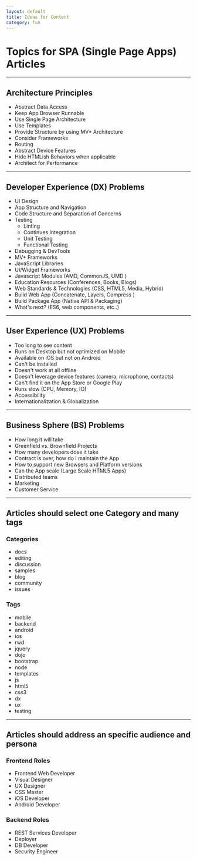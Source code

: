```yaml
---
layout: default
title: Ideas for Content
category: fun
---
```


# Topics for SPA (Single Page Apps) Articles
---
## Architecture Principles
- Abstract Data Access
- Keep App Browser Runnable
- Use Single Page Architecture
- Use Templates
- Provide Structure by using MV* Architecture
- Consider Frameworks
- Routing
- Abstract Device Features
- Hide HTMLish Behaviors when applicable
- Architect for Performance

---
## Developer Experience (DX) Problems
- UI Design
- App Structure and Navigation
- Code Structure and Separation of Concerns
- Testing
    - Linting
    - Continues Integration
    - Unit Testing
    - Functional Testing
- Debugging & DevTools
- MV* Frameworks
- JavaScript Libraries
- UI/Widget Frameworks
- Javascript Modules (AMD, CommonJS, UMD )
- Education Resources (Conferences, Books, Blogs)
- Web Standards & Technologies (CSS, HTML5, Media, Hybrid)
- Build Web App (Concatenate, Layers, Compress )
- Build Package App (Native API & Packaging)
- What's next? (ES6, web components, etc..)

---
## User Experience (UX) Problems
- Too long to see content
- Runs on Desktop but not optimized on Mobile
- Available on iOS but not on Android
- Can't be installed
- Doesn't work at all offline
- Doesn't leverage device features (camera, microphone, contacts)
- Can't find it on the App Store or Google Play
- Runs slow (CPU, Memory, IO)
- Accessibility
- Internationalization & Globalization

---
## Business Sphere (BS) Problems
- How long it will take
- Greenfield vs. Brownfield Projects
- How many developers does it take
- Contract is over, how do I maintain the App
- How to support new Browsers and Platform versions
- Can the App scale (Large Scale HTML5 Apps)
- Distributed teams
- Marketing
- Customer Service

---
## Articles should select one Category and many tags
### Categories
- docs
- editing
- discussion
- samples
- blog
- community
- issues

### Tags
- mobile
- backend
- android
- ios
- rwd
- jquery
- dojo
- bootstrap
- node
- templates
- js
- html5
- css3
- dx
- ux
- testing

---
## Articles should address an specific audience and persona

### Frontend Roles
- Frontend Web Developer
- Visual Designer
- UX Designer
- CSS Master
- iOS Developer
- Android Developer

### Backend Roles
- REST Services Developer
- Deployer
- DB Developer
- Security Engineer